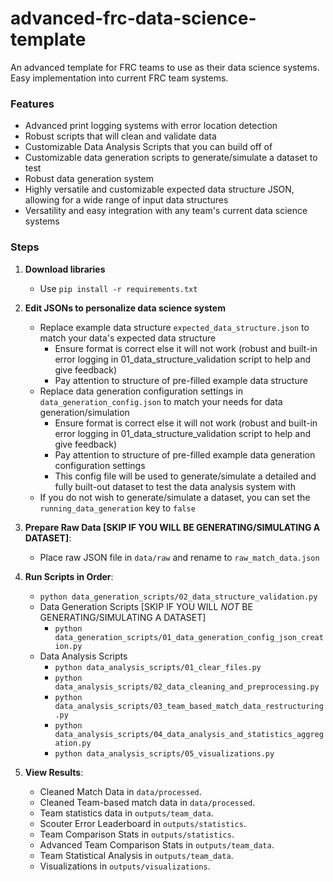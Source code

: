 # advanced-frc-data-science-template

An advanced template for FRC teams to use as their data science systems. Easy implementation into current FRC team systems.

### Features
   - Advanced print logging systems with error location detection
   - Robust scripts that will clean and validate data
   - Customizable Data Analysis Scripts that you can build off of
   - Customizable data generation scripts to generate/simulate a dataset to test
   - Robust data generation system
   - Highly versatile and customizable expected data structure JSON, allowing for a wide range of input data structures
   - Versatility and easy integration with any team's current data science systems

### Steps

1. **Download libraries**
   - Use `pip install -r requirements.txt`

2. **Edit JSONs to personalize data science system**
   - Replace example data structure `expected_data_structure.json` to match your data's expected data structure
      - Ensure format is correct else it will not work (robust and built-in error logging in 01_data_structure_validation script to help and give feedback)
      - Pay attention to structure of pre-filled example data structure
   - Replace data generation configuration settings in `data_generation_config.json` to match your needs for data generation/simulation
      - Ensure format is correct else it will not work (robust and built-in error logging in 01_data_structure_validation script to help and give feedback)
      - Pay attention to structure of pre-filled example data generation configuration settings
      - This config file will be used to generate/simulate a detailed and fully built-out dataset to test the data analysis system with
   - If you do not wish to generate/simulate a dataset, you can set the `running_data_generation` key to `false`

3. **Prepare Raw Data [SKIP IF YOU WILL BE GENERATING/SIMULATING A DATASET]**:
   - Place raw JSON file in `data/raw` and rename to `raw_match_data.json`

4. **Run Scripts in Order**:
   - `python data_generation_scripts/02_data_structure_validation.py`
   - Data Generation Scripts [SKIP IF YOU WILL *NOT* BE GENERATING/SIMULATING A DATASET]
      - `python data_generation_scripts/01_data_generation_config_json_creation.py`
   - Data Analysis Scripts
      - `python data_analysis_scripts/01_clear_files.py`
      - `python data_analysis_scripts/02_data_cleaning_and_preprocessing.py`
      - `python data_analysis_scripts/03_team_based_match_data_restructuring.py`
      - `python data_analysis_scripts/04_data_analysis_and_statistics_aggregation.py`
      - `python data_analysis_scripts/05_visualizations.py`

4. **View Results**:
   - Cleaned Match Data in `data/processed`.
   - Cleaned Team-based match data in `data/processed`.
   - Team statistics data in `outputs/team_data`.
   - Scouter Error Leaderboard in `outputs/statistics`.
   - Team Comparison Stats in `outputs/statistics`.
   - Advanced Team Comparison Stats in `outputs/team_data`.
   - Team Statistical Analysis in `outputs/team_data`.
   - Visualizations in `outputs/visualizations`.
